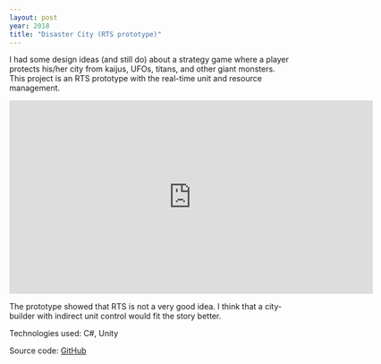 ```yaml
---
layout: post
year: 2018
title: "Disaster City (RTS prototype)"
---
```


I had some design ideas (and still do) about a strategy game where a player protects his/her city from kaijus, UFOs, titans, and other giant monsters. This project is an RTS prototype with the real-time unit and resource management.

<iframe width="650" height="346" src="https://www.youtube.com/embed/MAdxSqs7pms" frameborder="0" allow="accelerometer; autoplay; clipboard-write; encrypted-media; gyroscope; picture-in-picture" allowfullscreen></iframe>

The prototype showed that RTS is not a very good idea. I think that a city-builder with indirect unit control would fit the story better.

Technologies used: C#, Unity
  
Source code: [GitHub](https://github.com/binary-machinery/DisasterCity)